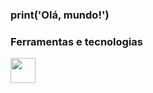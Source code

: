 ### print('Olá, mundo!')


### Ferramentas e tecnologias
<img src="https://cdn.jsdelivr.net/gh/devicons/devicon/icons/adonisjs/adonisjs-original.svg" width="40" height="40"/>
          
          
          
<!--
**alencar99/alencar99** is a ✨ _special_ ✨ repository because its `README.md` (this file) appears on your GitHub profile.

Here are some ideas to get you started:

- 🔭 I’m currently working on ...
- 🌱 I’m currently learning ...
- 👯 I’m looking to collaborate on ...
- 🤔 I’m looking for help with ...
- 💬 Ask me about ...
- 📫 How to reach me: ...
- 😄 Pronouns: ...
- ⚡ Fun fact: ...
-->
